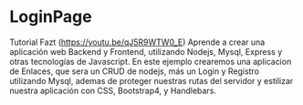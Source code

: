 # LoginPage
 Tutorial Fazt (https://youtu.be/qJ5R9WTW0_E) Aprende a crear una aplicación web Backend y Frontend, utilizando Nodejs, Mysql, Express y otras tecnologías de Javascript. En este ejemplo crearemos una aplicacion de Enlaces, que sera un CRUD de nodejs, más un Login y Registro utilizando Mysql, ademas de proteger nuestras rutas del servidor y estilizar nuestra aplicación con CSS, Bootstrap4, y Handlebars.
